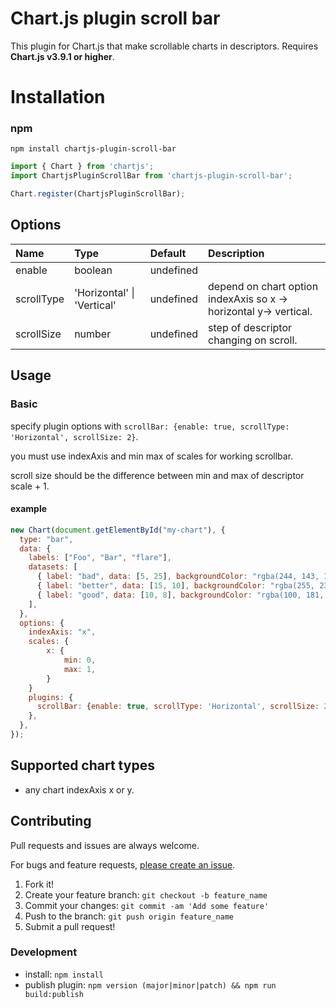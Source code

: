 # Chart.js plugin scroll bar
This plugin for Chart.js that make scrollable charts in descriptors.
Requires **Chart.js v3.9.1 or higher**.

# Installation

### npm
```
npm install chartjs-plugin-scroll-bar
```

```javascript
import { Chart } from 'chartjs';
import ChartjsPluginScrollBar from 'chartjs-plugin-scroll-bar';

Chart.register(ChartjsPluginScrollBar);
```

## Options

| Name               |Type   |Default  |Description                                                                                                                                |
| :------------------|:------|:--------|:------------------------------------------------------------------------------------------------------------------------------------------|
| enable             |boolean|undefined|                                                                                                                                           |
| scrollType | 'Horizontal' \| 'Vertical' | undefined | depend on chart option indexAxis so x -> horizontal y-> vertical.                                                          |
| scrollSize    | number | undefined    |  step of descriptor changing on scroll.                                                                                                  |


## Usage

### Basic

specify plugin options with `scrollBar: {enable: true, scrollType: 'Horizontal', scrollSize: 2}`.

you must use indexAxis and min max of scales for working scrollbar.

scroll size should be the difference between min and max of descriptor scale + 1.

#### example
```javascript
new Chart(document.getElementById("my-chart"), {
  type: "bar",
  data: {
    labels: ["Foo", "Bar", "flare"],
    datasets: [
      { label: "bad", data: [5, 25], backgroundColor: "rgba(244, 143, 177, 0.6)" },
      { label: "better", data: [15, 10], backgroundColor: "rgba(255, 235, 59, 0.6)" },
      { label: "good", data: [10, 8], backgroundColor: "rgba(100, 181, 246, 0.6)" },
    ],
  },
  options: {
    indexAxis: "x",
    scales: {
        x: {
            min: 0,
            max: 1,
        }
    }
    plugins: {
      scrollBar: {enable: true, scrollType: 'Horizontal', scrollSize: 2},
    },
  },
});
```


## Supported chart types
- any chart indexAxis x or y.

## Contributing
Pull requests and issues are always welcome.

For bugs and feature requests, [please create an issue](https://github.com/y-takey/chartjs-plugin-stacked100/issues).

1.  Fork it!
2.  Create your feature branch: `git checkout -b feature_name`
3.  Commit your changes: `git commit -am 'Add some feature'`
4.  Push to the branch: `git push origin feature_name`
5.  Submit a pull request!

### Development
- install: `npm install`
- publish plugin: `npm version (major|minor|patch) && npm run build:publish`